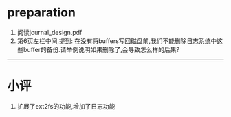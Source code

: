 # preparation
1. 阅读journal_design.pdf
2. 第6页左栏中间,提到: 在没有将buffers写回磁盘前,我们不能删除日志系统中这些buffer的备份.请举例说明如果删除了,会导致怎么样的后果?

---
# 小评
1. 扩展了ext2fs的功能,增加了日志功能
